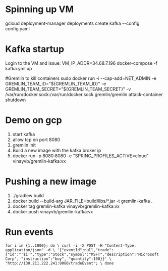 # Spinning up VM
gcloud deployment-manager deployments create kafka --config config.yaml

# Kafka startup
Login to the VM and issue:
VM_IP_ADDR=34.68.7.196 docker-compose -f kafka.yml up

#Gremlin to kill containers
sudo docker run -i     --cap-add=NET_ADMIN     -e GREMLIN_TEAM_ID="${GREMLIN_TEAM_ID}"     -e GREMLIN_TEAM_SECRET="${GREMLIN_TEAM_SECRET}"     -v /var/run/docker.sock:/var/run/docker.sock     gremlin/gremlin attack-container <container-id-to-kill> shutdown
  
# Demo on gcp
1. start kafka
2. allow tcp on port 8080
3. gremlin init
4. Build a new image with the kafka broker ip
5. docker run -p 8080:8080 -e "SPRING_PROFILES_ACTIVE=cloud" vinayvb/gremlin-kafka:vx

# Pushing a new image
1. ./gradlew build
2. docker build --build-arg JAR_FILE=build/libs/*.jar -t gremlin-kafka .
3. docker tag gremlin-kafka vinayvb/gremlin-kafka:vx
4. docker push vinayvb/gremlin-kafka:vx

# Run events
`for i in {1..1000}; do \
  curl -i -X POST -H "Content-Type: application/json" -d \
    '{"eventId":null,"trade":{"id":"'$i'","type":"Stock","symbol":"MSFT","description":"Microsoft Corp", "instruction":"buy", "quantity":100}}' \
    "http://130.211.222.241:8080/tradeEvent"; \
done`



